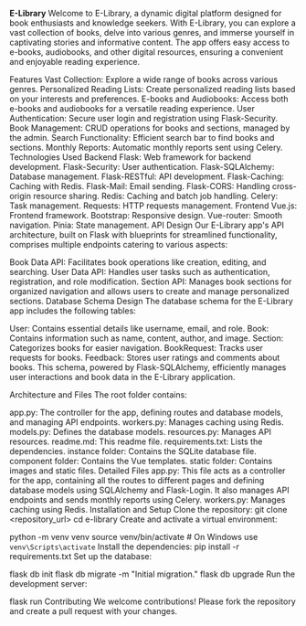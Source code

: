 **E-Library**
Welcome to E-Library, a dynamic digital platform designed for book enthusiasts and knowledge seekers. With E-Library, you can explore a vast collection of books, delve into various genres, and immerse yourself in captivating stories and informative content. The app offers easy access to e-books, audiobooks, and other digital resources, ensuring a convenient and enjoyable reading experience.

Features
Vast Collection: Explore a wide range of books across various genres.
Personalized Reading Lists: Create personalized reading lists based on your interests and preferences.
E-books and Audiobooks: Access both e-books and audiobooks for a versatile reading experience.
User Authentication: Secure user login and registration using Flask-Security.
Book Management: CRUD operations for books and sections, managed by the admin.
Search Functionality: Efficient search bar to find books and sections.
Monthly Reports: Automatic monthly reports sent using Celery.
Technologies Used
Backend
Flask: Web framework for backend development.
Flask-Security: User authentication.
Flask-SQLAlchemy: Database management.
Flask-RESTful: API development.
Flask-Caching: Caching with Redis.
Flask-Mail: Email sending.
Flask-CORS: Handling cross-origin resource sharing.
Redis: Caching and batch job handling.
Celery: Task management.
Requests: HTTP requests management.
Frontend
Vue.js: Frontend framework.
Bootstrap: Responsive design.
Vue-router: Smooth navigation.
Pinia: State management.
API Design
Our E-Library app's API architecture, built on Flask with blueprints for streamlined functionality, comprises multiple endpoints catering to various aspects:

Book Data API: Facilitates book operations like creation, editing, and searching.
User Data API: Handles user tasks such as authentication, registration, and role modification.
Section API: Manages book sections for organized navigation and allows users to create and manage personalized sections.
Database Schema Design
The database schema for the E-Library app includes the following tables:

User: Contains essential details like username, email, and role.
Book: Contains information such as name, content, author, and image.
Section: Categorizes books for easier navigation.
BookRequest: Tracks user requests for books.
Feedback: Stores user ratings and comments about books.
This schema, powered by Flask-SQLAlchemy, efficiently manages user interactions and book data in the E-Library application.

Architecture and Files
The root folder contains:

app.py: The controller for the app, defining routes and database models, and managing API endpoints.
workers.py: Manages caching using Redis.
models.py: Defines the database models.
resources.py: Manages API resources.
readme.md: This readme file.
requirements.txt: Lists the dependencies.
instance folder: Contains the SQLite database file.
component folder: Contains the Vue templates.
static folder: Contains images and static files.
Detailed Files
app.py: This file acts as a controller for the app, containing all the routes to different pages and defining database models using SQLAlchemy and Flask-Login. It also manages API endpoints and sends monthly reports using Celery.
workers.py: Manages caching using Redis.
Installation and Setup
Clone the repository:
git clone <repository_url>
cd e-library
Create and activate a virtual environment:

python -m venv venv
source venv/bin/activate  # On Windows use `venv\Scripts\activate`
Install the dependencies:
pip install -r requirements.txt
Set up the database:

flask db init
flask db migrate -m "Initial migration."
flask db upgrade
Run the development server:

flask run
Contributing
We welcome contributions! Please fork the repository and create a pull request with your changes.
